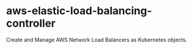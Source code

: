 # aws-elastic-load-balancing-controller
Create and Manage AWS Network Load Balancers as Kubernetes objects.
